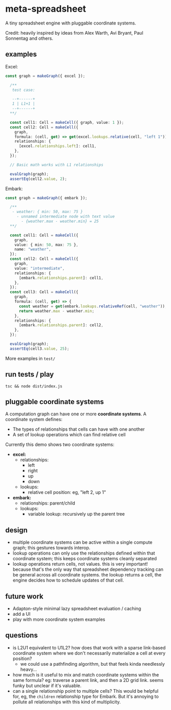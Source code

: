 # meta-spreadsheet

A tiny spreadsheet engine with pluggable coordinate systems.

Credit: heavily inspired by ideas from Alex Warth, Avi Bryant, Paul Sonnentag and others.

## examples

Excel:

```ts
const graph = makeGraph({ excel });

  /**
   test case:

   --+------+
   1 | L1+1 |
   --+------+
  **/

  const cell1: Cell = makeCell({ graph, value: 1 });
  const cell2: Cell = makeCell({
    graph,
    formula: (cell, get) => get(excel.lookups.relative(cell, "left 1")) + 1,
    relationships: {
      [excel.relationships.left]: cell1,
    },
  });

  // Basic math works with L1 relationships

  evalGraph(graph);
  assertEq(cell2.value, 2);
```

Embark:

```ts
const graph = makeGraph({ embark });

  /**
   - weather: { min: 50, max: 75 }
     - unnamed intermediate node with text value
       - {weather.max - weather.min} = 25
  **/

  const cell1: Cell = makeCell({
    graph,
    value: { min: 50, max: 75 },
    name: "weather",
  });
  const cell2: Cell = makeCell({
    graph,
    value: "intermediate",
    relationships: {
      [embark.relationships.parent]: cell1,
    },
  });
  const cell3: Cell = makeCell({
    graph,
    formula: (cell, get) => {
      const weather = get(embark.lookups.relativeRef(cell, "weather"));
      return weather.max - weather.min;
    },
    relationships: {
      [embark.relationships.parent]: cell2,
    },
  });

  evalGraph(graph);
  assertEq(cell3.value, 25);
```

More examples in `test/`

## run tests / play

```
tsc && node dist/index.js
```

## pluggable coordinate systems

A computation graph can have one or more **coordinate systems**. A coordinate system defines:

- The types of relationships that cells can have with one another
- A set of lookup operations which can find relative cell

Currently this demo shows two coordinate systems:

- **excel:**
  - relationships:
    - left
    - right
    - up
    - down
  - lookups:
    - relative cell position: eg, "left 2, up 1"
- **embark:**
  - relationships: parent/child
  - lookups:
    - variable lookup: recursively up the parent tree

## design

- multiple coordinate systems can be active within a single compute graph; this gestures towards interop.
- lookup operations can only use the relationships defined within that coordinate system; this keeps coordinate systems cleanly separated
- lookup operations return cells, not values. this is very important! because that's the only way that spreadsheet dependency tracking can be general across all coordinate systems. the lookup returns a cell, the engine decides how to schedule updates of that cell.

## future work

- Adapton-style minimal lazy spreadsheet evaluation / caching
- add a UI
- play with more coordinate system examples

## questions

- is L2U1 equivalent to U1L2? how does that work with a sparse link-based coordinate system where we don't necessarily materialize a cell at every position?
  - we could use a pathfinding algorithm, but that feels kinda needlessly heavy...
- how much is it useful to mix and match coordinate systems within the same formula? eg: traverse a parent link, and then a 2D grid link. seems funky but unclear if it's valuable.
- can a single relationship point to multiple cells? This would be helpful for, eg, the `children` relationship type for Embark. But it's annoying to pollute all relationships with this kind of multiplicity.